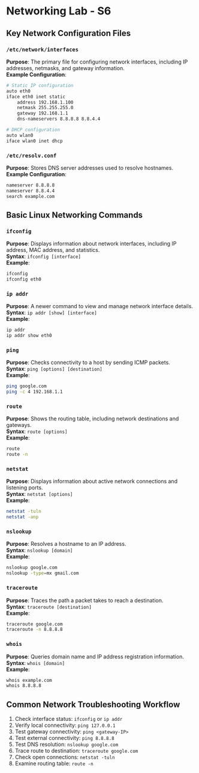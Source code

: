 # Networking Lab - S6

## Key Network Configuration Files

### `/etc/network/interfaces`
**Purpose**: The primary file for configuring network interfaces, including IP addresses, netmasks, and gateway information.  
**Example Configuration**:  
```bash
# Static IP configuration
auto eth0
iface eth0 inet static
    address 192.168.1.100
    netmask 255.255.255.0
    gateway 192.168.1.1
    dns-nameservers 8.8.8.8 8.8.4.4

# DHCP configuration
auto wlan0
iface wlan0 inet dhcp
```

### `/etc/resolv.conf`
**Purpose**: Stores DNS server addresses used to resolve hostnames.  
**Example Configuration**:  
```bash
nameserver 8.8.8.8
nameserver 8.8.4.4
search example.com
```

## Basic Linux Networking Commands

### `ifconfig`
**Purpose**: Displays information about network interfaces, including IP address, MAC address, and statistics.  
**Syntax**: `ifconfig [interface]`  
**Example**:  
```bash
ifconfig
ifconfig eth0
```

### `ip addr`
**Purpose**: A newer command to view and manage network interface details.  
**Syntax**: `ip addr [show] [interface]`  
**Example**:  
```bash
ip addr
ip addr show eth0
```

### `ping`
**Purpose**: Checks connectivity to a host by sending ICMP packets.  
**Syntax**: `ping [options] [destination]`  
**Example**:  
```bash
ping google.com
ping -c 4 192.168.1.1
```

### `route`
**Purpose**: Shows the routing table, including network destinations and gateways.  
**Syntax**: `route [options]`  
**Example**:  
```bash
route
route -n
```

### `netstat`
**Purpose**: Displays information about active network connections and listening ports.  
**Syntax**: `netstat [options]`  
**Example**:  
```bash
netstat -tuln
netstat -anp
```

### `nslookup`
**Purpose**: Resolves a hostname to an IP address.  
**Syntax**: `nslookup [domain]`  
**Example**:  
```bash
nslookup google.com
nslookup -type=mx gmail.com
```

### `traceroute`
**Purpose**: Traces the path a packet takes to reach a destination.  
**Syntax**: `traceroute [destination]`  
**Example**:  
```bash
traceroute google.com
traceroute -n 8.8.8.8
```

### `whois`
**Purpose**: Queries domain name and IP address registration information.  
**Syntax**: `whois [domain]`  
**Example**:  
```bash
whois example.com
whois 8.8.8.8
```

## Common Network Troubleshooting Workflow

1. Check interface status: `ifconfig` or `ip addr`
2. Verify local connectivity: `ping 127.0.0.1`
3. Test gateway connectivity: `ping <gateway-IP>`
4. Test external connectivity: `ping 8.8.8.8`
5. Test DNS resolution: `nslookup google.com`
6. Trace route to destination: `traceroute google.com`
7. Check open connections: `netstat -tuln`
8. Examine routing table: `route -n`

